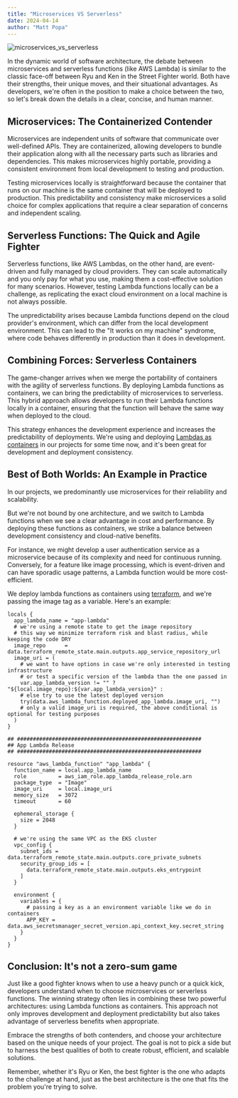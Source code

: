 ```yaml
---
title: "Microservices VS Serverless"
date: 2024-04-14
author: "Matt Popa"
---
```


![microservices_vs_serverless](/images/microservices_vs_serverless.jpg)

In the dynamic world of software architecture, the debate between microservices and serverless 
functions (like AWS Lambda) is similar to the classic face-off between Ryu and Ken in the Street Fighter 
world. Both have their strengths, their unique moves, and their situational advantages. 
As developers, we're often in the position to make a choice between the two, so let's break down 
the details in a clear, concise, and human manner.

## Microservices: The Containerized Contender

Microservices are independent units of software that communicate over well-defined APIs. 
They are containerized, allowing developers to bundle their application along with all the necessary 
parts such as libraries and dependencies. This makes microservices highly portable, providing a consistent 
environment from local development to testing and production.

Testing microservices locally is straightforward because the container that runs on our machine is 
the same container that will be deployed to production. This predictability and consistency make 
microservices a solid choice for complex applications that require a clear separation of concerns and 
independent scaling.


## Serverless Functions: The Quick and Agile Fighter

Serverless functions, like AWS Lambdas, on the other hand, are event-driven and fully managed by 
cloud providers. They can scale automatically and you only pay for what you use, making them a 
cost-effective solution for many scenarios. However, testing Lambda functions locally can be a 
challenge, as replicating the exact cloud environment on a local machine is not always possible.

The unpredictability arises because Lambda functions depend on the cloud provider's environment, 
which can differ from the local development environment. This can lead to the "It works on my machine" 
syndrome, where code behaves differently in production than it does in development.

## Combining Forces: Serverless Containers

The game-changer arrives when we merge the portability of containers with the agility of serverless 
functions. By deploying Lambda functions as containers, we can bring the predictability of microservices 
to serverless. This hybrid approach allows developers to run their Lambda functions locally in a container, 
ensuring that the function will behave the same way when deployed to the cloud.

This strategy enhances the development experience and increases the predictability of deployments. 
We're using and deploying [Lambdas as containers](https://docs.aws.amazon.com/lambda/latest/dg/images-create.html) 
in our projects for some time now, and it's been great for development and deployment consistency.

## Best of Both Worlds: An Example in Practice

In our projects, we predominantly use microservices for their reliability and scalability. 

But we're not bound by one architecture, and we switch to Lambda functions when we see a clear 
advantage in cost and performance. By deploying these functions as containers, we strike a balance 
between development consistency and cloud-native benefits.

For instance, we might develop a user authentication service as a microservice because of its 
complexity and need for continuous running. Conversely, for a feature like image processing, 
which is event-driven and can have sporadic usage patterns, a Lambda function would be more cost-efficient.

We deploy lambda functions as containers using [terraform](https://registry.terraform.io/providers/hashicorp/aws/latest/docs/resources/lambda_function), 
and we're passing the image tag as a variable. Here's an example:

```hcl
locals {
  app_lambda_name = "app-lambda"
  # we're using a remote state to get the image repository
  # this way we minimize terraform risk and blast radius, while keeping the code DRY
  image_repo      = data.terraform_remote_state.main.outputs.app_service_repository_url
  image_uri = (
    # we want to have options in case we're only interested in testing infrastructure
    # or test a specific version of the lambda than the one passed in
    var.app_lambda_version != "" ? "${local.image_repo}:${var.app_lambda_version}" :
    # else try to use the latest deployed version
    try(data.aws_lambda_function.deployed_app_lambda.image_uri, "")
    # only a valid image_uri is required, the above conditional is optional for testing purposes
  )
}

## ##########################################################
## App Lambda Release
## ##########################################################

resource "aws_lambda_function" "app_lambda" {
  function_name = local.app_lambda_name
  role          = aws_iam_role.app_lambda_release_role.arn
  package_type  = "Image"
  image_uri     = local.image_uri
  memory_size   = 3072
  timeout       = 60

  ephemeral_storage {
    size = 2048
  }

  # we're using the same VPC as the EKS cluster
  vpc_config {
    subnet_ids = data.terraform_remote_state.main.outputs.core_private_subnets
    security_group_ids = [
      data.terraform_remote_state.main.outputs.eks_entrypoint
    ]
  }

  environment {
    variables = {
      # passing a key as a an environment variable like we do in containers
      APP_KEY = data.aws_secretsmanager_secret_version.api_context_key.secret_string
    }
  }
}
```

## Conclusion: It's not a zero-sum game

Just like a good fighter knows when to use a heavy punch or a quick kick, developers understand when 
to choose microservices or serverless functions. The winning strategy often lies in combining these 
two powerful architectures: using Lambda functions as containers. 
This approach not only improves development and deployment predictability but also takes advantage 
of serverless benefits when appropriate.

Embrace the strengths of both contenders, and choose your architecture based on the unique needs of 
your project. The goal is not to pick a side but to harness the best qualities of both to create 
robust, efficient, and scalable solutions.

Remember, whether it's Ryu or Ken, the best fighter is the one who adapts to the challenge at hand, 
just as the best architecture is the one that fits the problem you're trying to solve.

